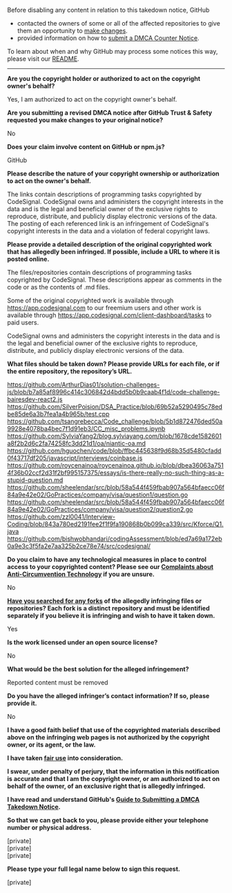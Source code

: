 Before disabling any content in relation to this takedown notice, GitHub
- contacted the owners of some or all of the affected repositories to give them an opportunity to [make changes](https://docs.github.com/en/github/site-policy/dmca-takedown-policy#a-how-does-this-actually-work).
- provided information on how to [submit a DMCA Counter Notice](https://docs.github.com/en/articles/guide-to-submitting-a-dmca-counter-notice).

To learn about when and why GitHub may process some notices this way, please visit our [README](https://github.com/github/dmca/blob/master/README.md#anatomy-of-a-takedown-notice).

---

**Are you the copyright holder or authorized to act on the copyright owner's behalf?**

Yes, I am authorized to act on the copyright owner's behalf.

**Are you submitting a revised DMCA notice after GitHub Trust & Safety requested you make changes to your original notice?**

No

**Does your claim involve content on GitHub or npm.js?**

GitHub

**Please describe the nature of your copyright ownership or authorization to act on the owner's behalf.**

The links contain descriptions of programming tasks copyrighted by CodeSignal. CodeSignal owns and administers the copyright interests in the data and is the legal and beneficial owner of the exclusive rights to reproduce, distribute, and publicly display electronic versions of the data. The posting of each referenced link is an infringement of CodeSignal's copyright interests in the data and a violation of federal copyright laws.

**Please provide a detailed description of the original copyrighted work that has allegedly been infringed. If possible, include a URL to where it is posted online.**

The files/repositories contain descriptions of programming tasks copyrighted by CodeSignal. These descriptions appear as comments in the code or as the contents of .md files.

Some of the original copyrighted work is available through https://app.codesignal.com to our freemium users and other work is available through https://app.codesignal.com/client-dashboard/tasks to paid users.

CodeSignal owns and administers the copyright interests in the data and is the legal and beneficial owner of the exclusive rights to reproduce, distribute, and publicly display electronic versions of the data.

**What files should be taken down? Please provide URLs for each file, or if the entire repository, the repository’s URL.**

https://github.com/ArthurDias01/solution-challenges-js/blob/b7a85af8996c414c306842d4bdd5b0b9caab4f1d/code-challenge-bairesdev-react2.js  
https://github.com/SilverPoision/DSA_Practice/blob/69b52a5290495c78edbe85de6a3b7fea1a4b965b/test.cpp  
https://github.com/tsangrebecca/Code_challenge/blob/5b1d872476ded50a9928e4078ba4bec7f1d91eb3/CC_misc_problems.ipynb  
https://github.com/SylviaYang2/blog.sylviayang.com/blob/1678cde1582601a8f2b2d6c2fa74258fc3dd21d1/oa/niantic-oa.md  
https://github.com/hguochen/code/blob/ffbc445638f9d68b35d5480cfadd0f43717df205/javascript/interviews/coinbase.js  
https://github.com/roycenainoa/roycenainoa.github.io/blob/dbea36063a7514f36b02ccf2d31f2bf995157375/essays/is-there-really-no-such-thing-as-a-stupid-question.md  
https://github.com/sheelendar/src/blob/58a544f459fbab907a564bfaecc06f84a9e42e02/GoPractices/company/visa/question1/question.go  
https://github.com/sheelendar/src/blob/58a544f459fbab907a564bfaecc06f84a9e42e02/GoPractices/company/visa/question2/question2.go  
https://github.com/zzl0041/Interview-Coding/blob/843a780ed2191fee2f1f9fa190868b0b099ca339/src/Kforce/Q1.java  
https://github.com/bishwobhandari/codingAssessment/blob/ed7a69a172eb0a9e3c3f5fa2e7aa325b2ce78e74/src/codesignal/

**Do you claim to have any technological measures in place to control access to your copyrighted content? Please see our <a href="https://docs.github.com/articles/guide-to-submitting-a-dmca-takedown-notice#complaints-about-anti-circumvention-technology">Complaints about Anti-Circumvention Technology</a> if you are unsure.**

No

**<a href="https://docs.github.com/articles/dmca-takedown-policy#b-what-about-forks-or-whats-a-fork">Have you searched for any forks</a> of the allegedly infringing files or repositories? Each fork is a distinct repository and must be identified separately if you believe it is infringing and wish to have it taken down.**

Yes

**Is the work licensed under an open source license?**

No

**What would be the best solution for the alleged infringement?**

Reported content must be removed

**Do you have the alleged infringer’s contact information? If so, please provide it.**

No

**I have a good faith belief that use of the copyrighted materials described above on the infringing web pages is not authorized by the copyright owner, or its agent, or the law.**

**I have taken <a href="https://www.lumendatabase.org/topics/22">fair use</a> into consideration.**

**I swear, under penalty of perjury, that the information in this notification is accurate and that I am the copyright owner, or am authorized to act on behalf of the owner, of an exclusive right that is allegedly infringed.**

**I have read and understand GitHub's <a href="https://docs.github.com/articles/guide-to-submitting-a-dmca-takedown-notice/">Guide to Submitting a DMCA Takedown Notice</a>.**

**So that we can get back to you, please provide either your telephone number or physical address.**

[private]  
[private]  
[private]  

**Please type your full legal name below to sign this request.**

[private]  
